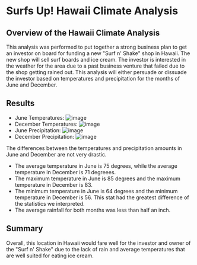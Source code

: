 # Surfs Up! Hawaii Climate Analysis

## Overview of the Hawaii Climate Analysis
This analysis was performed to put together a strong business plan to get an investor on board for funding a new "Surf n' Shake" shop in Hawaii. The new shop will sell surf boards and ice cream. The investor is interested in the weather for the area due to a past business venture that failed due to the shop getting rained out. This analysis will either persuade or dissuade the investor based on temperatures and precipitation for the months of June and December.

## Results
* June Temperatures: ![image](https://user-images.githubusercontent.com/96644316/168476496-d90a96a6-27f5-4833-874c-deb1d94c1279.png)
* December Temperatures: ![image](https://user-images.githubusercontent.com/96644316/168476500-7bcbd826-5ac5-4e45-a71b-5953d98d14d3.png)
* June Precipitation: ![image](https://user-images.githubusercontent.com/96644316/168476521-d7131a75-f542-495c-948f-90036f1a7338.png)
* December Precipitation: ![image](https://user-images.githubusercontent.com/96644316/168476527-a051c650-b053-452e-a7e7-c66cc0b46949.png)

The differences between the temperatures and precipitation amounts in June and December are not very drastic.

* The average temperature in June is 75 degrees, while the average temperature in December is 71 degreees.
* The maximum temperature in June is 85 degrees and the maximum temperature in December is 83.
* The minimum temperature in June is 64 degrees and the minimum temperature in December is 56. This stat had the greatest difference of the statistics we interpreted.
* The average rainfall for both months was less than half an inch.
 

## Summary

Overall, this location in Hawaii would fare well for the investor and owner of the "Surf n' Shake" due to the lack of rain and average temperatures that are well suited for eating ice cream. 
